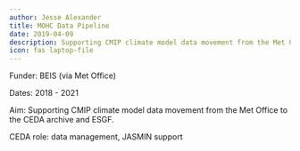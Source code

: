 ```yaml
---
author: Jesse Alexander
title: MOHC Data Pipeline
date: 2019-04-09
description: Supporting CMIP climate model data movement from the Met Office to the CEDA archive and ESGF
icon: fas laptop-file
---
```

Funder: BEIS (via Met Office)

Dates: 2018 - 2021

Aim: Supporting CMIP climate model data movement from the Met Office to the CEDA archive and ESGF.

CEDA role: data management, JASMIN support
